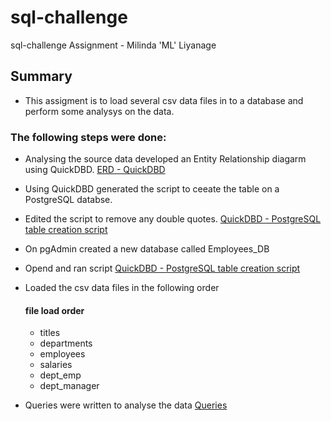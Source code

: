 # sql-challenge

sql-challenge Assignment - Milinda 'ML' Liyanage

## Summary

* This assigment is to load several csv data files in to a database and perform some analysys on the data. 

### The following steps were done: 

* Analysing the source data developed an Entity Relationship diagarm using QuickDBD. [ERD - QuickDBD](EmployeeSQL/ERD_QuickDBD.png) 
* Using QuickDBD generated the script to ceeate the table on a PostgreSQL databse.
* Edited the script to remove any double quotes. [QuickDBD - PostgreSQL table creation script](EmployeeSQL/PostgreSQL_table_creation_script.sql) 
* On pgAdmin created a new database called Employees_DB
* Opend and ran script [QuickDBD - PostgreSQL table creation script](EmployeeSQL/PostgreSQL_table_creation_script.sql) 

* Loaded the csv data files in the following order
    #### file load order
    * titles
    * departments
    * employees
    * salaries
    * dept_emp
    * dept_manager

* Queries were written to analyse the data [Queries](EmployeeSQL/Queries.sql)
